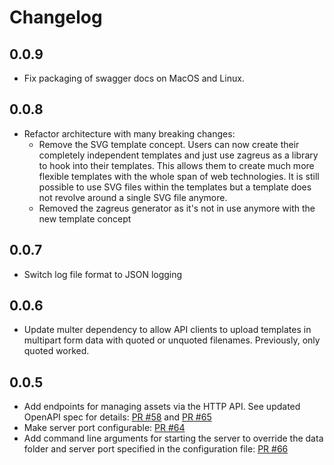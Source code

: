 # Changelog

## 0.0.9
* Fix packaging of swagger docs on MacOS and Linux.

## 0.0.8
* Refactor architecture with many breaking changes:
  * Remove the SVG template concept. Users can now create their completely independent templates and just use zagreus as a library to hook into their templates. This allows them to create much more flexible templates with the whole span of web technologies. It is still possible to use SVG files within the templates but a template does not revolve around a single SVG file anymore.
  * Removed the zagreus generator as it's not in use anymore with the new template concept

## 0.0.7
* Switch log file format to JSON logging

## 0.0.6
* Update multer dependency to allow API clients to upload templates in multipart form data with quoted or unquoted filenames. Previously, only quoted worked.

## 0.0.5

* Add endpoints for managing assets via the HTTP API. See updated OpenAPI spec for details: [PR #58](https://github.com/mariokaufmann/zagreus/pull/59) and [PR #65](https://github.com/mariokaufmann/zagreus/pull/65)
* Make server port configurable: [PR #64](https://github.com/mariokaufmann/zagreus/pull/64)
* Add command line arguments for starting the server to override the data folder and server port specified in the configuration file: [PR #66](https://github.com/mariokaufmann/zagreus/pull/66)
